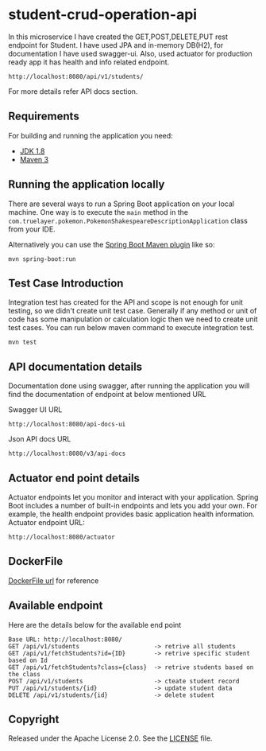 # student-crud-operation-api

In this microservice I have created the GET,POST,DELETE,PUT rest endpoint for Student. I have used JPA and in-memory DB(H2), for documentation I have used swagger-ui.
Also, used actuator for production ready app it has health and info related endpoint.   
```URL 
http://localhost:8080/api/v1/students/
``` 
For more details refer API docs section.

## Requirements

For building and running the application you need:

- [JDK 1.8](http://www.oracle.com/technetwork/java/javase/downloads/jdk8-downloads-2133151.html)
- [Maven 3](https://maven.apache.org)

## Running the application locally

There are several ways to run a Spring Boot application on your local machine. One way is to execute the `main` method in the `com.truelayer.pokemon.PokemonShakespeareDescriptionApplication` class from your IDE.

Alternatively you can use the [Spring Boot Maven plugin](https://docs.spring.io/spring-boot/docs/current/reference/html/build-tool-plugins-maven-plugin.html) like so:

```mvn
mvn spring-boot:run
```

## Test Case Introduction
Integration test has created for the API and scope is not enough for unit testing, so we didn't create unit test case.
Generally if any method or unit of code has some manipulation or calculation logic then we need to create unit test cases.
You can run below maven command to execute integration test.
 
```mvn
mvn test
```

## API documentation details

Documentation done using swagger, after running the application you will find the documentation of endpoint at below mentioned URL

Swagger UI URL
```url
http://localhost:8080/api-docs-ui
```
Json API docs URL
```url
http://localhost:8080/v3/api-docs
```
## Actuator end point details
Actuator endpoints let you monitor and interact with your application. Spring Boot includes a number of built-in endpoints and lets you add your own. For example, the health endpoint provides basic application health information.
Actuator endpoint URL:

```url
http://localhost:8080/actuator
```

## DockerFile 

[DockerFile url](https://github.com/viveklad1/pokemon-shakespeare-description/blob/develop/Dockerfile) for reference 

## Available endpoint
Here are the details below for the available end point

```url
Base URL: http://localhost:8080/
GET /api/v1/students                     -> retrive all students
GET /api/v1/fetchStudents?id={ID}        -> retrive specific student based on Id
GET /api/v1/fetchStudents?class={class}  -> retrive students based on the class
POST /api/v1/students                    -> cteate student record
PUT /api/v1/students/{id}                -> update student data
DELETE /api/v1/students/{id}             -> delete student 
```


## Copyright

Released under the Apache License 2.0. See the [LICENSE](https://github.com/codecentric/springboot-sample-app/blob/master/LICENSE) file.

